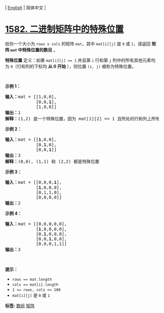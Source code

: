 | [English](README_EN.md) | 简体中文 |

# [1582. 二进制矩阵中的特殊位置](https://leetcode-cn.com/problems/special-positions-in-a-binary-matrix)
<p>给你一个大小为 <code>rows x cols</code> 的矩阵 <code>mat</code>，其中 <code>mat[i][j]</code> 是 <code>0</code> 或 <code>1</code>，请返回 <strong>矩阵&nbsp;<em><code>mat</code></em> 中特殊位置的数目</strong> 。</p>

<p><strong>特殊位置</strong> 定义：如果 <code>mat[i][j] == 1</code> 并且第 <code>i</code> 行和第 <code>j</code> 列中的所有其他元素均为 <code>0</code>（行和列的下标均 <strong>从 0 开始</strong> ），则位置 <code>(i, j)</code> 被称为特殊位置。</p>

<p>&nbsp;</p>

<p><strong>示例 1：</strong></p>

<pre><strong>输入：</strong>mat = [[1,0,0],
&nbsp;           [0,0,<strong>1</strong>],
&nbsp;           [1,0,0]]
<strong>输出：</strong>1
<strong>解释：</strong>(1,2) 是一个特殊位置，因为 mat[1][2] == 1 且所处的行和列上所有其他元素都是 0
</pre>

<p><strong>示例 2：</strong></p>

<pre><strong>输入：</strong>mat = [[<strong>1</strong>,0,0],
&nbsp;           [0,<strong>1</strong>,0],
&nbsp;           [0,0,<strong>1</strong>]]
<strong>输出：</strong>3
<strong>解释：</strong>(0,0), (1,1) 和 (2,2) 都是特殊位置
</pre>

<p><strong>示例 3：</strong></p>

<pre><strong>输入：</strong>mat = [[0,0,0,<strong>1</strong>],
&nbsp;           [<strong>1</strong>,0,0,0],
&nbsp;           [0,1,1,0],
&nbsp;           [0,0,0,0]]
<strong>输出：</strong>2
</pre>

<p><strong>示例 4：</strong></p>

<pre><strong>输入：</strong>mat = [[0,0,0,0,0],
&nbsp;           [<strong>1</strong>,0,0,0,0],
&nbsp;           [0,<strong>1</strong>,0,0,0],
&nbsp;           [0,0,<strong>1</strong>,0,0],
&nbsp;           [0,0,0,1,1]]
<strong>输出：</strong>3
</pre>

<p>&nbsp;</p>

<p><strong>提示：</strong></p>

<ul>
	<li><code>rows == mat.length</code></li>
	<li><code>cols == mat[i].length</code></li>
	<li><code>1 &lt;= rows, cols &lt;= 100</code></li>
	<li><code>mat[i][j]</code> 是 <code>0</code> 或 <code>1</code></li>
</ul>

**标签:**  [数组](https://leetcode-cn.com/tag/array) [矩阵](https://leetcode-cn.com/tag/matrix) 